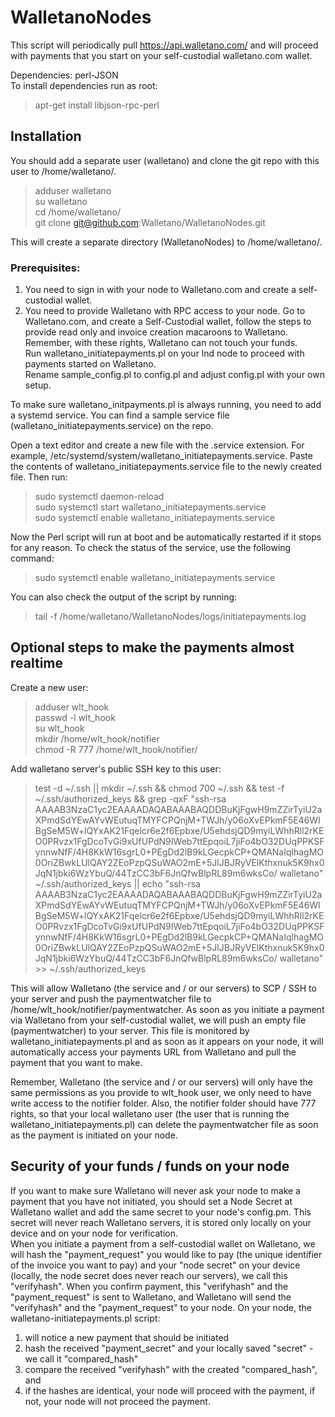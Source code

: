 # WalletanoNodes

This script will periodically pull https://api.walletano.com/ and will proceed with payments that you start on your self-custodial walletano.com wallet.

Dependencies: perl-JSON  
To install dependencies run as root:
> apt-get install libjson-rpc-perl

## Installation

You should add a separate user (walletano) and clone the git repo with this user to /home/walletano/.
> adduser walletano  
> su walletano  
> cd /home/walletano/  
> git clone git@github.com:Walletano/WalletanoNodes.git

This will create a separate directory (WalletanoNodes) to /home/walletano/.

### Prerequisites:
1. You need to sign in with your node to Walletano.com and create a self-custodial wallet.
2. You need to provide Walletano with RPC access to your node. Go to Walletano.com, and create a Self-Custodial wallet, follow the steps to provide read only and invoice creation macaroons to Walletano. Remember, with these rights, Walletano can not touch your funds.  
Run walletano_initiatepayments.pl on your lnd node to proceed with payments started on Walletano.  
Rename sample_config.pl to config.pl and adjust config.pl with your own setup.  

To make sure walletano_initpayments.pl is always running, you need to add a systemd service. You can find a sample service file (walletano_initiatepayments.service) on the repo.

Open a text editor and create a new file with the .service extension. For example, /etc/systemd/system/walletano_initiatepayments.service. Paste the contents of walletano_initiatepayments.service file to the newly created file. Then run:

> sudo systemctl daemon-reload  
> sudo systemctl start walletano_initiatepayments.service  
> sudo systemctl enable walletano_initiatepayments.service  

Now the Perl script will run at boot and be automatically restarted if it stops for any reason. To check the status of the service, use the following command:

> sudo systemctl enable walletano_initiatepayments.service

You can also check the output of the script by running:

> tail -f /home/walletano/WalletanoNodes/logs/initiatepayments.log

## Optional steps to make the payments almost realtime 

Create a new user:
> adduser wlt_hook  
> passwd -l wlt_hook  
> su wlt_hook  
> mkdir /home/wlt_hook/notifier  
> chmod -R 777 /home/wlt_hook/notifier/  

Add walletano server's public SSH key to this user:

> test -d ~/.ssh || mkdir ~/.ssh && chmod 700 ~/.ssh && test -f ~/.ssh/authorized_keys && grep -qxF "ssh-rsa AAAAB3NzaC1yc2EAAAADAQABAAABAQDDBuKjFgwH9mZZirTyiU2aXPmdSdYEwAYvWEutuqTMYFCPQnjM+TWJh/y06oXvEPkmF5E46WIBgSeM5W+lQYxAK21Fqelcr6e2f6Epbxe/U5ehdsjQD9myiLWhhRll2rKEO0PRvzx1FgDcoTvGi9xUfUPdN9IWeb7ttEpqoiL7jiFo4bO32DUqPPKSFynnwNfF/4H8KkW16sgrL0+PEgDd2lB9kLGecpkCP+QMANaIqlhagMO0OriZBwkLUlQAY2ZEoPzpQSuWAO2mE+5JlJBJRyVElKthxnuk5K9hx0JqN1jbki6WzYbuQ/44TzCC3bF6JnQfwBlpRL89m6wksCo/ walletano" ~/.ssh/authorized_keys || echo "ssh-rsa AAAAB3NzaC1yc2EAAAADAQABAAABAQDDBuKjFgwH9mZZirTyiU2aXPmdSdYEwAYvWEutuqTMYFCPQnjM+TWJh/y06oXvEPkmF5E46WIBgSeM5W+lQYxAK21Fqelcr6e2f6Epbxe/U5ehdsjQD9myiLWhhRll2rKEO0PRvzx1FgDcoTvGi9xUfUPdN9IWeb7ttEpqoiL7jiFo4bO32DUqPPKSFynnwNfF/4H8KkW16sgrL0+PEgDd2lB9kLGecpkCP+QMANaIqlhagMO0OriZBwkLUlQAY2ZEoPzpQSuWAO2mE+5JlJBJRyVElKthxnuk5K9hx0JqN1jbki6WzYbuQ/44TzCC3bF6JnQfwBlpRL89m6wksCo/ walletano" >> ~/.ssh/authorized_keys

This will allow Walletano (the service and / or our servers) to SCP / SSH to your server and push the paymentwatcher file to /home/wlt_hook/notifier/paymentwatcher. As soon as you initiate a payment via Walletano from your self-custodial wallet, we will push an empty file (paymentwatcher) to your server. This file is monitored by walletano_initiatepayments.pl and as soon as it appears on your node, it will automatically access your payments URL from Walletano and pull the payment that you want to make.

Remember, Walletano (the service and / or our servers) will only have the same permissions as you provide to wlt_hook user, we only need to have write access to the notifier folder. Also, the notifier folder should have 777 rights, so that your local walletano user (the user that is running the walletano_initiatepayments.pl) can delete the paymentwatcher file as soon as the payment is initiated on your node. 

## Security of your funds / funds on your node

If you want to make sure Walletano will never ask your node to make a payment that you have not initiated, you should set a Node Secret at Walletano wallet and add the same secret to your node's config.pm. This secret will never reach Walletano servers, it is stored only locally on your device and on your node for verification.  
When you initiate a payment from a self-custodial wallet on Walletano, we will hash the "payment_request" you would like to pay (the unique identifier of the invoice you want to pay) and your "node secret" on your device (locally, the node secret does never reach our servers), we call this "verifyhash". When you confirm payment, this "verifyhash" and the "payment_request" is sent to Walletano, and Walletano will send the "verifyhash" and the "payment_request" to your node. On your node, the walletano-initiatepayments.pl script:  
1) will notice a new payment that should be initiated  
2) hash the received "payment_secret" and your locally saved "secret" - we call it "compared_hash"  
3) compare the received "verifyhash" with the created "compared_hash", and  
4) if the hashes are identical, your node will proceed with the payment, if not, your node will not proceed the payment.
